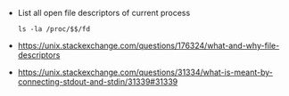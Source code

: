 - List all open file descriptors of current process
    ```shell script
    ls -la /proc/$$/fd
    ```

- https://unix.stackexchange.com/questions/176324/what-and-why-file-descriptors

- https://unix.stackexchange.com/questions/31334/what-is-meant-by-connecting-stdout-and-stdin/31339#31339